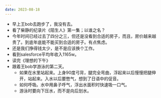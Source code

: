 ```yaml
---
date: 2023-08-18
---
```

- 早上王bob去跑步了，我没有去。
- 看了柴静的纪录片《陌生人》第一集；以谁之名？
- 今年时间已经过去了四分之三，但还是没看到合适的房子，而且，房价越来越贵了。到底年底能不能买到合适的房子。有点焦虑。
- 还是我们挣得钱太少，是不是应该换个工作。
- 看到salesforce平均年收入1165w。
- 读完《理想的下午》
- 跟着王bob学游泳的第二天。
  - 如果在水里站起来。上身90度弓背，腿完全弯曲，浮起来以后慢慢把腿伸开，站起来。入水以后要憋气，想到了日语中的促音。
  - 如何呼吸。水中用鼻子呼气，浮出水面积时快速吸一口气。
  - 游泳时要向下压水，而不是向后划水。